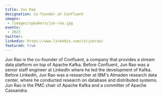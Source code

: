 ```yaml
---
title: Jun Rao
designation: Co-founder at Confluent
images: 
 - /images/speakers/jun-rao.jpg
events:
 - 2023
twitter: 
linkedin: https://www.linkedin.com/in/junrao/
featured: true
---
```


Jun Rao is the co-founder of Confluent, a company that provides a stream data platform on top of Apache Kafka. Before Confluent, Jun Rao was a senior staff engineer at LinkedIn where he led the development of Kafka. Before LinkedIn, Jun Rao was a researcher at IBM's Almaden research data center, where he conducted research on database and distributed systems. Jun Rao is the PMC chair of Apache Kafka and a committer of Apache Cassandra.